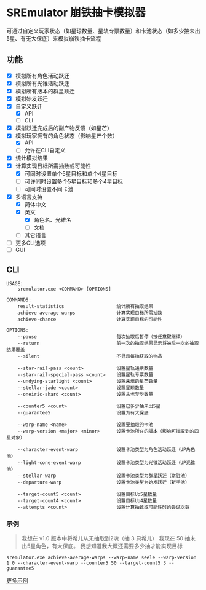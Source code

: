 # SREmulator 崩铁抽卡模拟器
可通过自定义玩家状态（如星琼数量、星轨专票数量）和卡池状态（如多少抽未出5星、有无大保底）来模拟崩铁抽卡流程

## 功能
- [x] 模拟所有角色活动跃迁
- [x] 模拟所有光锥活动跃迁
- [x] 模拟所有版本的群星跃迁
- [x] 模拟始发跃迁
- [x] 自定义跃迁
    - [x] API
    - [ ] CLI
- [x] 模拟跃迁完成后的副产物反馈（如星芒）
- [x] 模拟玩家拥有的角色状态（影响星芒个数）
    - [x] API
    - [ ] 允许在CLI自定义
- [x] 统计模拟结果
- [x] 计算实现目标所需抽数或可能性
    - [x] 可同时设置单个5星目标和单个4星目标
    - [ ] 可许同时设置多个5星目标和多个4星目标
    - [ ] 可同时设置不同卡池
- [x] 多语言支持
    - [x] 简体中文
    - [x] 英文
        - [x] 角色名、光锥名
        - [ ] 文档
    - [ ] 其它语言
- [ ] 更多CLI选项 
- [ ] GUI

## CLI
```
USAGE:
    sremulator.exe <COMMAND> [OPTIONS]

COMMANDS:
    result-statistics                   统计所有抽取结果
    achieve-average-warps               计算实现目标所需抽数
    achieve-chance                      计算实现目标的可能性

OPTIONS:
    --pause                             每次抽取后暂停（按任意键继续）
    --return                            前一次的抽取结果显示将被后一次的抽取结果覆盖
    --silent                            不显示每抽获取的物品

    --star-rail-pass <count>            设置星轨通票数量
    --star-rail-special-pass <count>    设置星轨专票数量
    --undying-starlight <count>         设置未熄的星芒数量
    --stellar-jade <count>              设置星琼数量
    --oneiric-shard <count>             设置古老梦华数量

    --counter5 <count>                  设置已多少抽未出5星
    --guarantee5                        设置为有大保底

    --warp-name <name>                  设置要抽取的卡池
    --warp-version <major> <minor>      设置卡池所在的版本（影响可抽取到的四星对象）

    --character-event-warp              设置卡池类型为角色活动跃迁（UP角色池）
    --light-cone-event-warp             设置卡池类型为光锥活动跃迁（UP光锥池）
    --stellar-warp                      设置卡池类型为群星跃迁（常驻池）
    --departure-warp                    设置卡池类型为始发跃迁（新手池）

    --target-count5 <count>             设置目标Up5星数量
    --target-count4 <count>             设置目标Up4星数量
    --attempts <count>                  设置计算抽数或可能性时的尝试次数
```

### 示例
> 我想在 v1.0 版本中将希儿从无抽取到2魂（抽 3 只希儿）
> 我现在 50 抽未出5星角色，有大保底。
> 我想知道我大概还需要多少抽才能实现目标
```
sremulator.exe achieve-average-warps --warp-name seele --warp-version 1 0 --character-event-warp --counter5 50 --target-count5 3 --guarantee5
```
[更多示例](Examples/)